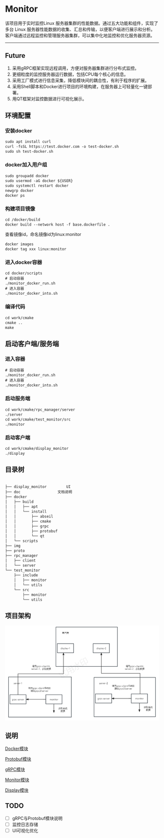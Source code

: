 # Monitor

该项目用于实时监控Linux 服务器集群的性能数据。通过五大功能和组件，实现了多台 Linux 服务器性能数据的收集、汇总和传输，以便客户端进行展示和分析。客户端通过远程监控和管理服务器集群，可以集中化地监控和优化服务器资源。

---

## Future

1. 采用gRPC框架实现远程调用，方便对服务器集群进行分布式监控。
2. 更细粒度的监控服务器运行数据，包括CPU每个核心的信息。
3. 采用工厂模式进行信息采集，降低模块间的耦合性，有利于程序的扩展。
4. 采用Shell脚本和Docker进行项目的环境构建，在服务器上可轻量化一键部署。
5. 用QT框架对监控数据进行可视化展示。

## 环境配置

### 安装docker

```shell
sudo apt install curl
curl -fsSL https://test.docker.com -o test-docker.sh
sudo sh test-docker.sh
```

### docker加入用户组

```shell
sudo groupadd docker
sudo usermod -aG docker ${USER}
sudo systemctl restart docker
newgrp docker
docker ps
```

### 构建项目镜像

```shell
cd /docker/build
docker build --network host -f base.dockerfile .
```

查看镜像id，命名镜像id为linux:monitor

```shell
docker images
docker tag xxx linux:monitor
```

### 进入docker容器

```shell
cd docker/scripts
# 启动容器
./monitor_docker_run.sh
# 进入容器
./monitor_docker_into.sh
```

### 编译代码

```shell
cd work/cmake
cmake ..
make
```

## 启动客户端/服务端

### 进入容器

```shell
# 启动容器
./monitor_docker_run.sh
# 进入容器
./monitor_docker_into.sh
```

### 启动服务端

```shell
cd work/cmake/rpc_manager/server
./server
cd work/cmake/test_monitor/src
./monitor
```

### 启动客户端

```shell
cd work/cmake/display_monitor
./display
```

## 目录树

```

├── display_monitor			UI
├── doc					文档说明
├── docker		
│   ├── build
│   │   ├── apt
│   │   └── install
│   │       ├── abseil
│   │       ├── cmake
│   │       ├── grpc
│   │       ├── protobuf
│   │       └── qt
│   └── scripts
├── img
├── proto
├── rpc_manager
│   ├── client
│   └── server
└── test_monitor
    ├── include
    │   ├── monitor
    │   └── utils
    └── src
        ├── monitor
        └── utils
```

## 项目架构

![项目架构](.\img\PRO.png)

## 说明

[Docker模块](./doc/Docker_module.md)

[Protobuf模块](./doc/protobuf_module.md)

[gRPC模块](./doc/gRPC_module.md)

[Monitor模块](./doc/Monitor_module.md)

[Display模块](./doc/Display_module.md)

## TODO

* [ ] gRPC与Protobuf模块说明
* [ ] 监控日志存储
* [ ] UI可视化优化
